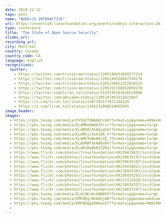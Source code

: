```yaml
---
date: 2019-12-12
tags: post
name: "NODE+JS INTERACTIVE"
url: https://events19.linuxfoundation.org/events/nodejs-interactive-2019/
type: conference
title: "The State of Open Source Security"
slides_url:
recording_url: 
city: Montreal
country: Canada
country_code: CA
language: English
recognitions:
  twitter:
    - https://twitter.com/trivikram/status/1205148632699277314
    - https://twitter.com/trivikram/status/1205149324847538176
    - https://twitter.com/trivikram/status/1205150812252639232
    - https://twitter.com/trivikram/status/1205151198652850178
    - https://twitter.com/liran_tal/status/1539745181620228096
    - https://twitter.com/a0viedo/status/1205147493333422087
    - https://x.com/liran_tal/status/1207382577021104129
    - https://x.com/liran_tal/status/1205232898510655495
image_header: 
images:
  - https://pbs.twimg.com/media/FV5GET3WAAQtc8d?format=jpg&name=4096x4096
  - https://pbs.twimg.com/media/ELmMReUW4AIPrvr?format=jpg&name=large
  - https://pbs.twimg.com/media/ELmMSBlXkAAjqhd?format=jpg&name=large
  - https://pbs.twimg.com/media/ELmMSjcXsAIAA_V?format=jpg&name=large
  - https://pbs.twimg.com/media/ELmM63uWwAAz1E_?format=jpg&name=large
  - https://pbs.twimg.com/media/ELmORWTXkAABx0k?format=jpg&name=large
  - https://pbs.twimg.com/media/ELmOn8yWkAISZHq?format=jpg&name=large
  - https://www.flickr.com/photos/linuxfoundation/49239418631/in/album-72157712187942248/
  - https://www.flickr.com/photos/linuxfoundation/49239635197/in/album-72157712187942248/
  - https://www.flickr.com/photos/linuxfoundation/49239635197/in/album-72157712187942248/
  - https://www.flickr.com/photos/linuxfoundation/49239418621/in/album-72157712187942248/
  - https://www.flickr.com/photos/linuxfoundation/49238935303/in/album-72157712187942248/
  - https://www.flickr.com/photos/linuxfoundation/49238935293/in/album-72157712187942248/
  - https://www.flickr.com/photos/linuxfoundation/49213312428/in/album-72157712187942248/
  - https://www.flickr.com/photos/linuxfoundation/49214024337/in/album-72157712187942248/
  - https://www.flickr.com/photos/linuxfoundation/49214023707/in/album-72157712187942248/
  - https://pbs.twimg.com/media/ELmLQKcWsAAB083?format=jpg&name=large
  - https://pbs.twimg.com/media/EMF8DgrWkAQIjmB?format=jpg&name=medium
  - https://pbs.twimg.com/media/EMF8DgqX0AEwnST?format=jpg&name=900x900
  - 
---
```

